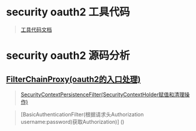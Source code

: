 security oauth2 工具代码
=================
> [工具代码文档](https://github.com/zhangdberic/doc/blob/master/springcloud/oauth2/%E5%B7%A5%E5%85%B7%E4%BB%A3%E7%A0%81%E6%96%87%E6%A1%A3.md)

security oauth2 源码分析
=================

[FilterChainProxy(oauth2的入口处理)](https://github.com/zhangdberic/doc/blob/master/springcloud/oauth2/FilterChainProxy.md)
-----------------

> [SecurityContextPersistenceFilter(SecurityContextHolder赋值和清理操作)](https://github.com/zhangdberic/doc/blob/master/springcloud/oauth2/SecurityContextPersistenceFilter.md)

> [BasicAuthenticationFilter(根据请求头Authorization username:password)获取Authorization)]
()


